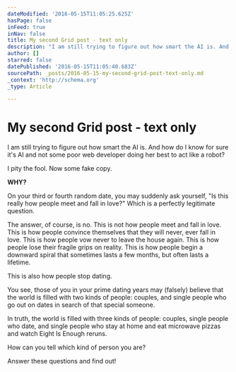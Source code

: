 ```yaml
---
dateModified: '2016-05-15T11:05:25.625Z'
hasPage: false
inFeed: true
inNav: false
title: My second Grid post - text only
description: "I am still trying to figure out how smart the AI is. And how do I know for sure it's AI and not some poor web developer doing her best to act like a robot?"
author: []
starred: false
datePublished: '2016-05-15T11:05:40.683Z'
sourcePath: _posts/2016-05-15-my-second-grid-post-text-only.md
_context: 'http://schema.org'
_type: Article

---
```

# My second Grid post - text only

I am still trying to figure out how smart the AI is. And how do I know for sure it's AI and not some poor web developer doing her best to act like a robot?

I pity the fool. Now some fake copy.

**WHY?**

On your third or fourth random date, you may suddenly ask yourself, "Is this really how people meet and fall in love?" Which is a perfectly legitimate question.

The answer, of course, is no. This is not how people meet and fall in love. This is how people convince themselves that they will never, ever fall in love. This is how people vow never to leave the house again. This is how people lose their fragile grips on reality. This is how people begin a downward spiral that sometimes lasts a few months, but often lasts a lifetime.

This is also how people stop dating.

You see, those of you in your prime dating years may (falsely) believe that the world is filled with two kinds of people: couples, and single people who go out on dates in search of that special someone.

In truth, the world is filled with three kinds of people: couples, single people who date, and single people who stay at home and eat microwave pizzas and watch Eight Is Enough reruns.

How can you tell which kind of person you are?

Answer these questions and find out!